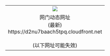 ﻿<table>
  <tr></tr>
  <tr><td colspan=2 align=center><img src="https://d2nu7baach5tpq.cloudfront.net/Up/oGate.jpg" /></td></tr>
  <tr><td colspan=2 align=center>网门动态网址<br/>(最新)
<br>https://d2nu7baach5tpq.cloudfront.net
<br/><br/>(以下网址可能失效)
    </td>
  </tr>
</table>
